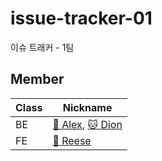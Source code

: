 # issue-tracker-01
이슈 트래커 - 1팀

## Member

| Class | Nickname                       |
| ----- | ------------------------------ |
| BE    | [🚌 Alex][alex], [🐱 Dion][dion] |
| FE    | [🦄 Reese][reese]               |


[alex]: https://github.com/haveagood
[reese]: https://github.com/reesekimm
[dion]: https://github.com/ksundong

